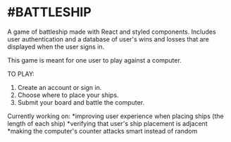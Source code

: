 #BATTLESHIP
============

A game of battleship made with React and styled components. 
Includes user authentication and a database of user's wins and losses that are displayed when the user signs in.

This game is meant for one user to play against a computer. 

TO PLAY:
1. Create an account or sign in.
2. Choose where to place your ships. 
3. Submit your board and battle the computer.

Currently working on:
  *improving user experience when placing ships (the length of each ship)
  *verifying that user's ship placement is adjacent
  *making the computer's counter attacks smart instead of random
